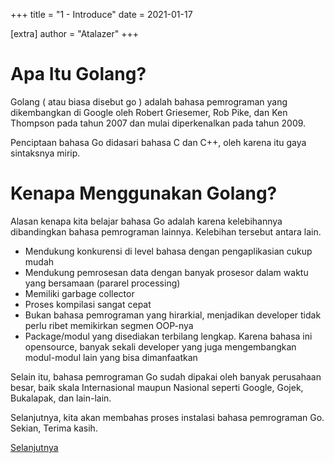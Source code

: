 +++
title = "1 - Introduce"
date = 2021-01-17

[extra]
author = "Atalazer"
+++

# Apa Itu Golang?
Golang ( atau biasa disebut go ) adalah bahasa pemrograman yang dikembangkan di Google
oleh Robert Griesemer, Rob Pike, dan Ken Thompson pada tahun 2007 dan mulai diperkenalkan pada tahun 2009.

Penciptaan bahasa Go didasari bahasa C dan C++, oleh karena itu gaya sintaksnya mirip.
# Kenapa Menggunakan Golang?
Alasan kenapa kita belajar bahasa Go adalah karena kelebihannya dibandingkan bahasa pemrograman lainnya. Kelebihan tersebut antara lain.
- Mendukung konkurensi di level bahasa dengan pengaplikasian cukup mudah
- Mendukung pemrosesan data dengan banyak prosesor dalam waktu yang bersamaan (pararel processing)
- Memiliki garbage collector
- Proses kompilasi sangat cepat
- Bukan bahasa pemrograman yang hirarkial, menjadikan developer tidak perlu ribet memikirkan segmen OOP-nya
- Package/modul yang disediakan terbilang lengkap. Karena bahasa ini opensource, banyak sekali developer yang juga mengembangkan modul-modul lain yang bisa dimanfaatkan

Selain itu, bahasa pemrograman Go sudah dipakai oleh banyak perusahaan besar, baik skala Internasional maupun Nasional seperti Google, Gojek, Bukalapak, dan lain-lain.

Selanjutnya, kita akan membahas proses instalasi bahasa pemrograman Go. Sekian, Terima kasih.

[Selanjutnya](../2-instalasi/)

